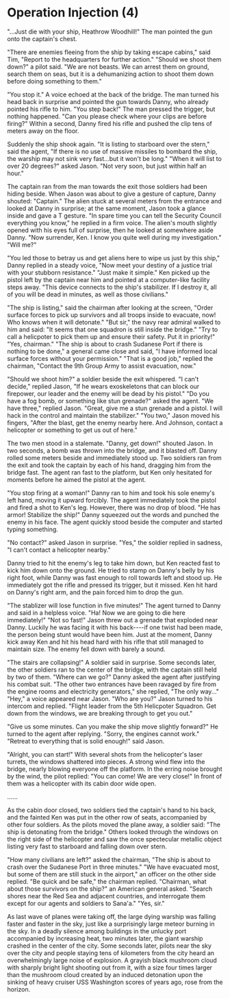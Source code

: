 # Operation Injection (4)

"...Just die with your ship, Heathrow Woodhill!" The man pointed the gun onto the captain's chest.

"There are enemies fleeing from the ship by taking escape cabins," said Tim, "Report to the headquarters for further action." "Should we shoot them down?" a pilot said. "We are not beasts. We can arrest them on ground, search them on seas, but it is a dehumanizing action to shoot them down before doing something to them."

"You stop it." A voice echoed at the back of the bridge. The man turned his head back in surprise and pointed the gun towards Danny, who already pointed his rifle to him. "You step back!" The man pressed the trigger, but nothing happened. "Can you please check where your clips are before firing?" Within a second, Danny fired his rifle and pushed the clip tens of meters away on the floor.

Suddenly the ship shook again. "It is listing to starboard over the stern," said the agent, "If there is no use of massive missiles to bombard the ship, the warship may not sink very fast...but it won't be long." "When it will list to over 20 degrees?" asked Jason. "Not very soon, but just within half an hour."

The captain ran from the man towards the exit those soldiers had been hiding beside. When Jason was about to give a gesture of capture, Danny shouted: "Captain." The alien stuck at several meters from the entrance and looked at Danny in surprise; at the same moment, Jason took a glance inside and gave a T gesture. "In spare time you can tell the Security Council everything you know," he replied in a firm voice. The alien's mouth slightly opened with his eyes full of surprise, then he looked at somewhere aside Danny. "Now surrender, Ken. I know you quite well during my investigation." "Will me?"

"You led those to betray us and get aliens here to wipe us just by this ship," Danny replied in a steady voice, "Now meet your destiny of a justice trial with your stubborn resistance." "Just make it simple." Ken picked up the pistol left by the captain near him and pointed at a computer-like facility steps away. "This device connects to the ship's stabilizer. If I destroy it, all of you will be dead in minutes, as well as those civilians."

"The ship is listing," said the chairman after looking at the screen, "Order surface forces to pick up survivors and all troops inside to evacuate, now! Who knows when it will detonate." "But sir," the navy rear admiral walked to him and said: "It seems that one squadron is still inside the bridge." "Try to call a helicpoter to pick them up and ensure their safety. Put it in priority!" "Yes, chairman." "The ship is about to crash Sudanese Port if there is nothing to be done," a general came close and said, "I have informed local surface forces without your permission." "That is a good job," replied the chairman, "Contact the 9th Group Army to assist evacuation, now."

"Should we shoot him?" a soldier beside the exit whispered. "I can't decide," replied Jason, "If he wears exoskeletons that can block our firepower, our leader and the enemy will be dead by his pistol." "Do you have a fog bomb, or something like stun grenade?" asked the agent. "We have three," replied Jason. "Great, give me a stun grenade and a pistol. I will hack in the control and maintain the stabilizer." "You two," Jason moved his fingers, "After the blast, get the enemy nearby here. And Johnson, contact a helicopter or something to get us out of here."

The two men stood in a stalemate. "Danny, get down!" shouted Jason. In two seconds, a bomb was thrown into the bridge, and it blasted off. Danny rolled some meters beside and immediately stood up. Two soldiers ran from the exit and took the captain by each of his hand, dragging him from the bridge fast. The agent ran fast to the platform, but Ken only hesitated for moments before he aimed the pistol at the agent.

"You stop firing at a woman!" Danny ran to him and took his sole enemy's left hand, moving it upward forcibly. The agent immediately took the pistol and fired a shot to Ken's leg. However, there was no drop of blood. "He has armor! Stabilize the ship!" Danny squeezed out the words and punched the enemy in his face. The agent quickly stood beside the computer and started typing something.

"No contact?" asked Jason in surprise. "Yes," the soldier replied in sadness, "I can't contact a helicopter nearby."

Danny tried to hit the enemy's leg to take him down, but Ken reacted fast to kick him down onto the ground. He tried to stamp on Danny's belly by his right foot, while Danny was fast enough to roll towards left and stood up. He immediately got the rifle and pressed its trigger, but it missed. Ken hit hard on Danny's right arm, and the pain forced him to drop the gun.

"The stablizer will lose function in five minutes!" The agent turned to Danny and said in a helpless voice. "Ha! Now we are going to die here immediately!" "Not so fast!" Jason threw out a grenade that exploded near Danny. Luckily he was facing it with his back----if one twist had been made, the person being stunt would have been him. Just at the moment, Danny kick away Ken and hit his head hard with his rifle that still managed to maintain size. The enemy fell down with barely a sound.

"The stairs are collapsing!" A soldier said in surprise. Some seconds later, the other soldiers ran to the center of the bridge, with the captain still held by two of them. "Where can we go?" Danny asked the agent after justifying his combat suit. "The other two entrances have been ravaged by fire from the engine rooms and electricity generators," she replied, "The only way..." "Hey," a voice appeared near Jason. "Who are you?" Jason turned to his intercom and replied. "Flight leader from the 5th Helicpoter Squadron. Get down from the windows, we are breaking through to get you out." 

"Give us some minutes. Can you make the ship move slightly forward?" He turned to the agent after replying. "Sorry, the engines cannot work." "Retreat to everything that is solid enough!" said Jason.

"Alright, you can start!" With several shots from the helicopter's laser turrets, the windows shattered into pieces. A strong wind flew into the bridge, nearly blowing everyone off the platform. In the erring noise brought by the wind, the pilot replied: "You can come! We are very close!" In front of them was a helicopter with its cabin door wide open.

......

As the cabin door closed, two soldiers tied the captain's hand to his back, and the fainted Ken was put in the other row of seats, accompanied by other four soldiers. As the pilots moved the plane away, a soldier said: "The ship is detonating from the bridge." Others looked through the windows on the right side of the helicopter and saw the once spectecular metallic object listing very fast to starboard and falling down over stern.

"How many civilians are left?" asked the chairman, "The ship is about to crash over the Sudanese Port in three minutes." "We have evacuated most, but some of them are still stuck in the airport," an officer on the other side replied. "Be quick and be safe," the chairman replied. "Chairman, what about those survivors on the ship?" an American general asked. "Search shores near the Red Sea and adjacent countries, and interrogate them except for our agents and soldiers to Sana'a." "Yes, sir."

As last wave of planes were taking off, the large dying warship was falling faster and faster in the sky, just like a surprisingly large meteor burning in the sky. In a deadly silence among buildings in the unlucky port accompanied by increasing heat, two minutes later, the giant warship crashed in the center of the city. Some seconds later, pilots near the sky over the city and people staying tens of kilometers from the city heard an overwhelmingly large noise of explosion. A grayish black mushroom cloud with sharply bright light shooting out from it, with a size four times larger than the mushroom cloud created by an induced detonation upon the sinking of heavy cruiser USS Washington scores of years ago, rose from the horizon.
